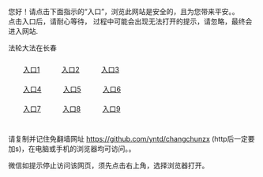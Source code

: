 您好！请点击下面指示的“入口”，浏览此网站是安全的，且为您带来平安。。 <br/>
点击入口后，请耐心等待， 过程中可能会出现无法打开的提示，请忽略，最终会进入网站. </br>

法轮大法在长春<br/>
<div style="padding:10px"><a style="margin:20px" target="_blank" href="https://d3pc9i2etpq5p7.cloudfront.net/2Qpsp?zdazljtf" id="ccLink1" rel="nofollow">入口1</a> <a target="_blank" style="margin:20px" href="https://d1gu7doxbh8mlw.cloudfront.net/2Qpsp?cxfmw" id="ccLink2" rel="nofollow">入口2</a> <a style="margin:20px" target="_blank" href="https://d30fts26rhajxi.cloudfront.net/2Qpsp?xpabba" id="ccLink3" rel="nofollow">入口3</a></div>

<div style="padding:10px" ><a style="margin:20px" target="_blank" href="https://d3pc9i2etpq5p7.cloudfront.net/2Qpsp?zdazljtf" id="ccLink4" rel="nofollow">入口4</a> <a style="margin:20px" href="https://d1gu7doxbh8mlw.cloudfront.net/2Qpsp?cxfmw" target="_blank" id="ccLink5" rel="nofollow">入口5</a> <a style="margin:20px" href="https://d30fts26rhajxi.cloudfront.net/2Qpsp?xpabba" target="_blank" id="ccLink6" rel="nofollow">入口6</a></div>

<div style="padding:10px"><a style="margin:20px" target="_blank" href="https://d3pc9i2etpq5p7.cloudfront.net/2Qpsp?zdazljtf" id="ccLink7" rel="nofollow">入口7</a> <a style="margin:20px" href="https://d1gu7doxbh8mlw.cloudfront.net/2Qpsp?cxfmw" target="_blank" id="ccLink8" rel="nofollow">入口8</a> <a style="margin:20px" target="_blank" href="https://d30fts26rhajxi.cloudfront.net/2Qpsp?xpabba" id="ccLink9" rel="nofollow">入口9</a></div>

<br/>



请复制并记住免翻墙网址 https://github.com/yntd/changchunzx (http后一定要加s)，在电脑或手机的浏览器均可访问。。<br/>

微信如提示停止访问该网页，须先点击右上角，选择浏览器打开。
